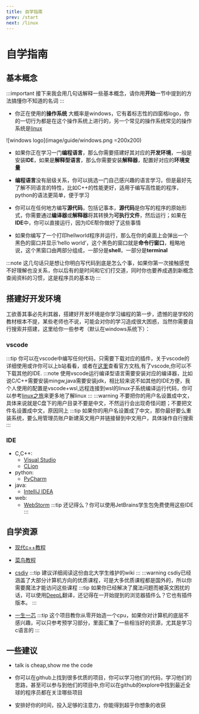 ```yaml
---
title: 自学指南
prev: /start
next: /linux
---
```

# 自学指南

## 基本概念
:::important
接下来我会用几句话解释一些基本概念，请你用**开始**一节中提到的方法搞懂你不知道的名词
:::

* 你正在使用的**操作系统** 大概率是windows，它有着标志性的四窗格logo，你的一切行为都是在这个操作系统上进行的，另一个常见的操作系统常见的操作系统是[linux](/linux.md)

![windows logo](image/guide/windows.png =200x200)


* 如果你正在学习一门**编程语言**，那么你需要搭建好其对应的**开发环境**，一般是安装**IDE**，如果是**解释型语言**，那么你需要安装**解释器**，配置好对应的**环境变量**

* **编程语言**没有层级关系，你可以挑选一门自己感兴趣的语言学习，但是最好先了解不同语言的特性，比如C++的性能更好，适用于编写高性能的程序，python的语法更简单，便于学习

* 你可以在任何地方编写**源代码**，包括记事本，**源代码**是你写的程序的原始形式，你需要通过**编译器**或**解释器**将其转换为**可执行文件**，然后运行；如果在**IDE**中，你可以直接运行，因为IDE帮你做好了这些事情

* 如果你编写了一个打印hellworld程序并运行，那么在你的桌面上会弹出一个黑色的窗口并显示‘hello world’，这个黑色的窗口就是**命令行窗口**，粗略地说，这个黑窗口由两部分组成，一部分是**shell**，一部分是**terminal**

:::note
这几句话只是想让你明白写代码到底是怎么个事，如果你第一次接触感觉不好理解也没关系，你以后有的是时间和它们打交道，同时你也要养成遇到新概念查阅资料的习惯，这是程序员的基本功
:::

## 搭建好开发环境

工欲善其事必先利其器，搭建好开发环境是你学习编程的第一步，遗憾的是学校的教材根本不提，某些老师也不说，可能会对你的学习造成很大困惑，当然你需要自行搜索并搭建，这里给你一些参考（默认在windows系统下）：
### vscode 
:::tip
你可以在vscode中编写任何代码，只需要下载对应的插件，关于vscode的详细使用或许你可以上b站看看，或者在[这里](https://code.visualstudio.com/docs)查看官方文档,有了vscode,你可以不下载其他的IDE.
:::note
使用vscode运行编译型语言需要安装对应的编译器，比如说C/C++需要安装mingw,java需要安装jdk，相比较来说不如其他的IDE方便，我个人使用的配置是vscode+wsl,远程连接到wsl的linux子系统编译运行代码，你可以参考[linux之旅](/linux.md)来更多地了解linux
:::
:::warning
不要把你的用户名设置成中文，具体来说就是C盘下的用户目录不要是中文，不然运行会出现奇怪问题；不要把文件名设置成中文，原因同上
:::tip
如果你的用户名设置成了中文，那你最好要么重装系统，要么用管理员账户新建英文用户并链接替到中文用户，具体操作自行搜索
:::
### IDE
* C,C++:
    * [Visual Studio](https://visualstudio.microsoft.com/zh-hans/)
    * [CLion](https://www.jetbrains.com/clion/)
* python:
    * [PyCharm](https://www.jetbrains.com/pycharm/)
* java:
    * [IntelliJ IDEA](https://www.jetbrains.com/idea/)
* web:
    * [WebStorm](https://www.jetbrains.com/webstorm/)
:::tip
还记得么？你可以使用JetBrains学生包免费使用这些IDE
:::
## 自学资源


* [现代c++教程](https://learn-cpp.guyutongxue.site/)

* [菜鸟教程](https://www.runoob.com/)

* [csdiy](https://csdiy.wiki/)
:::tip
建议详细阅读这份由北大学生维护的wiki
:::
:::warning
csdiy已经涵盖了大部分计算机方向的优质课程，可是大多优质课程都是国外的，所以你需要魔法才能访问这些课程
:::tip
如果你已经解决了魔法问题而被英文困扰的话，可以使用[DeepL](https://www.deepl.com/translator)翻译，还记得在一开始提到的浏览器插件么？它也有插件版本。
:::

* [一生一芯](https://ysyx.oscc.cc/docs/)
:::tip
这个项目教你从零开始造一个cpu，如果你对计算机的底层不感兴趣，可以只参考预学习部分，里面汇集了一些相当好的资源，尤其是学习c语言的
:::

## 一些建议
* talk is cheap,show me the code

* 你可以在github上找到很多优质的项目，你可以学习他们的代码，学习他们的思路，甚至可以参与到他们的项目中,你可以在github的explore中找到最近全球的程序员都在关注哪些项目

* 安排好你的时间，投入足够的注意力，你能得到超乎你想象的收获



<CommentService/>